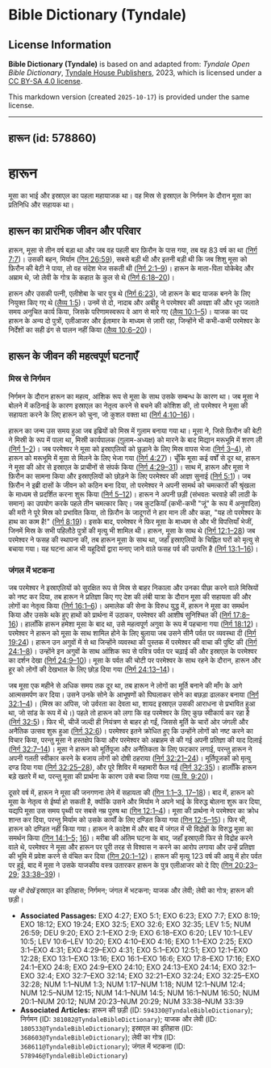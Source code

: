 # Bible Dictionary (Tyndale)

## License Information

**Bible Dictionary (Tyndale)** is based on and adapted from: _Tyndale Open Bible Dictionary_, [Tyndale House Publishers](https://tyndaleopenresources.com/), 2023, which is licensed under a [CC BY-SA 4.0 license](https://creativecommons.org/licenses/by-sa/4.0/legalcode.en).

This markdown version (created `2025-10-17`) is provided under the same license.



--------------------------------

## हारून (id: 578860)

हारून
=====

मूसा का भाई और इस्राएल का पहला महायाजक था। वह मिस्र से इस्राएल के निर्गमन के दौरान मूसा का प्रतिनिधि और सहायक था।

हारून का प्रारंभिक जीवन और परिवार
---------------------------------

हारून, मूसा से तीन वर्ष बड़ा था और जब वह पहली बार फ़िरौन के पास गया, तब वह 83 वर्ष का था ([निर्ग 7:7](https://ref.ly/Exod7:7))। उसकी बहन, मिर्याम ([गिन 26:59](https://ref.ly/Num26:59)), सबसे बड़ी थी और इतनी बड़ी थी कि जब शिशु मूसा को फ़िरौन की बेटी ने पाया, तो वह संदेश भेज सकती थी ([निर्ग 2:1–9](https://ref.ly/Exod2:1-Exod2:9))। हारून के माता\-पिता योकेबेद और अम्राम थे, जो लेवी के गोत्र के कहात के कुल से थे ([निर्ग 6:18–20](https://ref.ly/Exod6:18-Exod6:20))।

हारून और उसकी पत्नी, एलीशेबा के चार पुत्र थे ([निर्ग 6:23](https://ref.ly/Exod6:23)), जो हारून के बाद याजक बनने के लिए नियुक्त किए गए थे ([लैव्य 1:5](https://ref.ly/Lev1:5))। उनमें से दो, नादाब और अबीहू ने परमेश्वर की अवज्ञा की और धूप जलाते समय अनुचित कार्य किया, जिसके परिणामस्वरूप वे आग से मारे गए ([लैव्य 10:1–5](https://ref.ly/Lev10:1-Lev10:5))। याजक का पद हारून के अन्य दो पुत्रों, एलीआजर और ईतामार के माध्यम से ज़ारी रहा, जिन्होंने भी कभी\-कभी परमेश्वर के निर्देशों का सही ढंग से पालन नहीं किया ([लैव्य 10:6–20](https://ref.ly/Lev10:6-Lev10:20))।

हारून के जीवन की महत्वपूर्ण घटनाएँ
----------------------------------

### मिस्र से निर्गमन

निर्गमन के दौरान हारून का महत्व, आंशिक रूप से मूसा के साथ उसके सम्बन्ध के कारण था। जब मूसा ने बोलने में कठिनाई के कारण इस्राएल का नेतृत्व करने से बचने की कोशिश की, तो परमेश्वर ने मूसा की सहायता करने के लिए हारून को चुना, जो कुशल वक्ता था ([निर्ग 4:10–16](https://ref.ly/Exod4:10-Exod4:16))।

हारून का जन्म उस समय हुआ जब इब्रियों को मिस्र में गुलाम बनाया गया था। मूसा ने, जिसे फ़िरौन की बेटी ने मिस्री के रूप में पाला था, मिस्री कार्यपालक (ग़ुलाम\-अध्यक्ष) को मारने के बाद मिद्यान मरूभूमि में शरण ली ([निर्ग 1–2](https://ref.ly/Exod1:1-Exod2:25))। जब परमेश्वर ने मूसा को इस्राएलियों को छुड़ाने के लिए मिस्र वापस भेजा ([निर्ग 3–4](https://ref.ly/Exod3:1-Exod4:31)), तो हारून को मरूभूमि में मूसा से मिलने के लिए भेजा गया ([निर्ग 4:27](https://ref.ly/Exod4:27))। चूँकि मूसा कई वर्षों से दूर था, हारून ने मूसा की ओर से इस्राएल के प्राचीनों से संपर्क किया ([निर्ग 4:29–31](https://ref.ly/Exod4:29-Exod4:31))। साथ में, हारून और मूसा ने फ़िरौन का सामना किया और इस्राएलियों को छोड़ने के लिए परमेश्वर की आज्ञा सुनाई ([निर्ग 5:1](https://ref.ly/Exod5:1))। जब फ़िरौन ने इब्री दासों के जीवन को कठिन बना दिया, तो परमेश्वर ने अपनी सामर्थ को चमत्कारों की श्रृंखला के माध्यम से प्रदर्शित करना शुरू किया ([निर्ग 5–12](https://ref.ly/Exod5:1-Exod12:51))। हारून ने अपनी छड़ी (संभवतः चरवाहे की लाठी के समान) का उपयोग करके पहले तीन चमत्कार किए। जब कुटकियाँ (कभी\-कभी "जूं" के रूप में अनुवादित) की मरी ने पूरे मिस्र को प्रभावित किया, तो फ़िरौन के जादूगरों ने हार मान ली और कहा, "यह तो परमेश्वर के हाथ का काम है!" ([निर्ग 8:19](https://ref.ly/Exod8:19))। इसके बाद, परमेश्वर ने फिर मूसा के माध्यम से और भी विपत्तियाँ भेजीं, जिनमें मिस्र के सभी पहिलौठे पुत्रों की मृत्यु भी शामिल थी। हारून, मूसा के साथ थे ([निर्ग 12:1–28](https://ref.ly/Exod12:1-Exod12:28)) जब परमेश्वर ने फसह की स्थापना की, तब हारून मूसा के साथ था, जहाँ इस्राएलियों के चिह्नित घरों को मृत्यु से बचाया गया। यह घटना आज भी यहूदियों द्वारा मनाए जाने वाले फसह पर्व की उत्पत्ति है ([निर्ग 13:1–16](https://ref.ly/Exod13:1-Exod13:16))।

### जंगल में भटकना

जब परमेश्वर ने इस्राएलियों को सुरक्षित रूप से मिस्र से बाहर निकाला और उनका पीछा करने वाले मिस्रियों को नष्ट कर दिया, तब हारून ने प्रतिज्ञा किए गए देश की लंबी यात्रा के दौरान मूसा की सहायता की और लोगों का नेतृत्व किया ([निर्ग 16:1–6](https://ref.ly/Exod16:1-Exod16:6))। अमालेक की सेना के विरुध युद्ध में, हारून ने मूसा का समर्थन किया और उसके थके हुए हाथों को प्रार्थना में उठाकर, परमेश्वर की आशीष सुनिश्चित की ([निर्ग 17:8–16](https://ref.ly/Exod17:8-Exod17:16))। हालाँकि हारून हमेशा मूसा के बाद था, उसे महत्वपूर्ण अगुवा के रूप में पहचाना गया ([निर्ग 18:12](https://ref.ly/Exod18:12))। परमेश्वर ने हारून को मूसा के साथ शामिल होने के लिए बुलाया जब उसने सीनै पर्वत पर व्यवस्था दी ([निर्ग 19:24](https://ref.ly/Exod19:24))। हारून उन अगुवों में से था जिन्होंने व्यवस्था की पुस्तक में परमेश्वर की वाचा की पुष्टि की ([निर्ग 24:1–8](https://ref.ly/Exod24:1-Exod24:8))। उन्होंने इन अगुवों के साथ आंशिक रूप से पवित्र पर्वत पर चढ़ाई की और इस्राएल के परमेश्वर का दर्शन देखा ([निर्ग 24:9–10](https://ref.ly/Exod24:9-Exod24:10))। मूसा के पर्वत की चोटी पर परमेश्वर के साथ रहने के दौरान, हारून और हूर को लोगों की देखभाल के लिए छोड़ दिया गया ([निर्ग 24:13–14](https://ref.ly/Exod24:13-Exod24:14))।

जब मूसा एक महीने से अधिक समय तक दूर था, तब हारून ने लोगों का मूर्ति बनाने की माँग के आगे आत्मसमर्पण कर दिया। उसने उनके सोने के आभूषणों को पिघलाकर सोने का बछड़ा ढालकर बनाया ([निर्ग 32:1–4](https://ref.ly/Exod32:1-Exod32:4))। (मिस्र का अपिस, जो उर्वरता का देवता था, शायद इस्राएल उसकी आराधना से प्रभावित हुआ था, जो सांड के रूप में थे।) पहले तो हारून को लगा कि वह परमेश्वर के लिए कुछ स्वीकार्य कर रहा है ([निर्ग 32:5](https://ref.ly/Exod32:5))। फिर भी, चीजें जल्दी ही नियंत्रण से बाहर हो गईं, जिससे मूर्ति के चारों ओर जंगली और अनैतिक उत्सव शुरू हुआ ([निर्ग 32:6](https://ref.ly/Exod32:6))। परमेश्वर इतने क्रोधित हुए कि उन्होंने लोगों को नष्ट करने का विचार किया, परन्तु मूसा ने हस्तक्षेप किया और परमेश्वर को अब्राहम से की गई अपनी प्रतिज्ञा की याद दिलाई ([निर्ग 32:7–14](https://ref.ly/Exod32:7-Exod32:14))। मूसा ने हारून को मूर्तिपूजा और अनैतिकता के लिए फटकार लगाई, परन्तु हारून ने अपनी गलती स्वीकार करने के बजाय लोगों को दोषी ठहराया ([निर्ग 32:21–24](https://ref.ly/Exod32:21-Exod32:24))। मूर्तिपूजकों को मृत्यु दण्ड दिया गया ([निर्ग 32:25–28](https://ref.ly/Exod32:25-Exod32:28)), और पूरे शिविर में महामारी फैल गई ([निर्ग 32:35](https://ref.ly/Exod32:35))। हालाँकि हारून बड़े खतरे में था, परन्तु मूसा की प्रार्थना के कारण उसे बचा लिया गया ([व्य.वि. 9:20](https://ref.ly/Deut9:20))।

दूसरे वर्ष में, हारून ने मूसा की जनगणना लेने में सहायता की ([गिन 1:1–3, 17–18](https://ref.ly/Num1:1-Num1:3))। बाद में, हारून को मूसा के नेतृत्व से ईर्ष्या हो सकती है, क्योंकि उसने और मिर्याम ने अपने भाई के विरुद्ध बोलना शुरू कर दिया, यद्यपि मूसा उस समय पृथ्वी पर सबसे नम्र पुरुष था ([गिन 12:1–4](https://ref.ly/Num12:1-Num12:4))। मूसा की प्रार्थना ने परमेश्वर का क्रोध शान्त कर दिया, परन्तु मिर्याम को उसके कार्यों के लिए दण्डित किया गया ([गिन 12:5–15](https://ref.ly/Num12:5-Num12:15))। फिर भी, हारून को दण्डित नहीं किया गया। हारून ने कादेश में और बाद में जंगल में भी विद्रोहों के विरुद्ध मूसा का समर्थन किया ([गिन 14:1–5;](https://ref.ly/Num14:1-Num14:5) [16](https://ref.ly/Num16:1-Num16:50))। मरीबा की अंतिम घटना के बाद, जहाँ इस्राएली फिर से विद्रोह करने वाले थे, परमेश्वर ने मूसा और हारून पर पूरी तरह से विश्वास न करने का आरोप लगाया और उन्हें प्रतिज्ञा की भूमि में प्रवेश करने से वंचित कर दिया ([गिन 20:1–12](https://ref.ly/Num20:1-Num20:12))। हारून की मृत्यु 123 वर्ष की आयु में होर पर्वत पर हुई, बाद में मूसा ने उसके याजकीय वस्त्र उतारकर हारून के पुत्र एलीआजर को दे दिए ([गिन 20:23–29](https://ref.ly/Num20:23-Num20:29); [33:38–39](https://ref.ly/Num33:38-Num33:39))।

*यह भी देखें* इस्राएल का इतिहास; निर्गमन; जंगल में भटकना; याजक और लेवी; लेवी का गोत्र; हारून की छड़ी।

* **Associated Passages:** EXO 4:27; EXO 5:1; EXO 6:23; EXO 7:7; EXO 8:19; EXO 18:12; EXO 19:24; EXO 32:5; EXO 32:6; EXO 32:35; LEV 1:5; NUM 26:59; DEU 9:20; EXO 2:1–EXO 2:9; EXO 6:18–EXO 6:20; LEV 10:1–LEV 10:5; LEV 10:6–LEV 10:20; EXO 4:10–EXO 4:16; EXO 1:1–EXO 2:25; EXO 3:1–EXO 4:31; EXO 4:29–EXO 4:31; EXO 5:1–EXO 12:51; EXO 12:1–EXO 12:28; EXO 13:1–EXO 13:16; EXO 16:1–EXO 16:6; EXO 17:8–EXO 17:16; EXO 24:1–EXO 24:8; EXO 24:9–EXO 24:10; EXO 24:13–EXO 24:14; EXO 32:1–EXO 32:4; EXO 32:7–EXO 32:14; EXO 32:21–EXO 32:24; EXO 32:25–EXO 32:28; NUM 1:1–NUM 1:3; NUM 1:17–NUM 1:18; NUM 12:1–NUM 12:4; NUM 12:5–NUM 12:15; NUM 14:1–NUM 14:5; NUM 16:1–NUM 16:50; NUM 20:1–NUM 20:12; NUM 20:23–NUM 20:29; NUM 33:38–NUM 33:39
* **Associated Articles:** हारून की छड़ी (ID: `594330@TyndaleBibleDictionary`); निर्गमन (ID: `381082@TyndaleBibleDictionary`); याजक और लेवी (ID: `180533@TyndaleBibleDictionary`); इस्राएल का इतिहास  (ID: `368603@TyndaleBibleDictionary`); लेवी का गोत्र (ID: `368611@TyndaleBibleDictionary`); जंगल में भटकना (ID: `578946@TyndaleBibleDictionary`)

